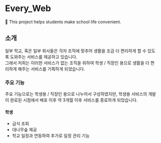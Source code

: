 # Every_Web

🏫 This project helps students make school life convenient.


## 소개

일부 학교, 혹은 일부 회사들은 각자 조직에 맞추어 생활을 조금 더 편리하게 할 수 있도록 도와주는 서비스를 제공하고 있습니다.<br/>
그래서 저희는 이러한 서비스가 없는 조직을 위하여 학생 / 직장인 용으로 생활을 더 편리하게 해주는 서비스를 기획하게 되었습니다.

### 주요 기능

주요 기능으로는 학생용 / 직장인 용으로 나누어서 구성하였지만, 학생용 서비스의 개발이 완료된 시점에서 배포 이후 약 3개월 이후 서비스를 종료하게 되었습니다.

#### 학생

- 급식 조회
- 대나무숲 제공
- 학교 일정과 연동하여 추가로 일정 관리 기능
